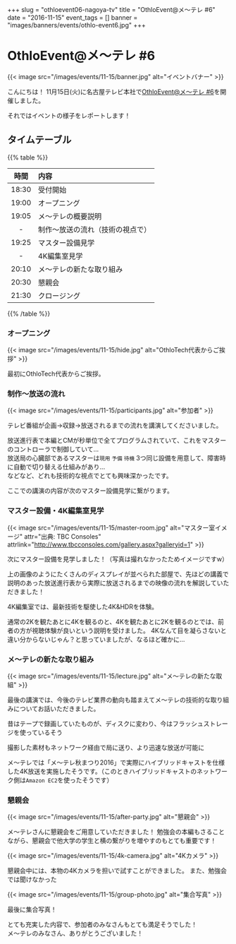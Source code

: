 +++
slug = "othloevent06-nagoya-tv"
title = "OthloEvent@メ～テレ #6"
date = "2016-11-15"
event_tags = []
banner = "images/banners/events/othlo-event6.jpg"
+++

# OthloEvent@メ〜テレ #6

{{< image src="/images/events/11-15/banner.jpg" alt="イベントバナー" >}}

こんにちは！
11月15日(火)に名古屋テレビ本社で[OthloEvent@メ〜テレ #6](http://othlotech.connpass.com/event/43598/)を開催しました。  

それではイベントの様子をレポートします！

## タイムテーブル

{{% table %}}

|時間|内容|
|:-----:|:-----|
|18:30|受付開始|
|19:00|オープニング|
|19:05|メ～テレの概要説明|
|-|制作～放送の流れ（技術の視点で）|
|19:25|マスター設備見学|
|-|4K編集室見学|
|20:10|メ～テレの新たな取り組み|
|20:30|懇親会|
|21:30|クロージング|

{{% /table %}}

### オープニング

{{< image src="/images/events/11-15/hide.jpg" alt="OthloTech代表からご挨拶" >}}

最初にOthloTech代表からご挨拶。


### 制作〜放送の流れ

{{< image src="/images/events/11-15/participants.jpg" alt="参加者" >}}

テレビ番組が企画→収録→放送されるまでの流れを講演してくださいました。

放送進行表で本編とCMが秒単位で全てプログラムされていて、これをマスターのコントローラで制御していて...  
放送局の心臓部であるマスターは`現用` `予備` `待機` 3つ同じ設備を用意して、障害時に自動で切り替える仕組みがあり...   
などなど、どれも技術的な視点でとても興味深かったです。

ここでの講演の内容が次のマスター設備見学に繋がります。

### マスター設備・4K編集室見学

{{< image src="/images/events/11-15/master-room.jpg" alt="マスター室イメージ" attr="出典: TBC Consoles" attrlink="http://www.tbcconsoles.com/gallery.aspx?galleryid=1" >}}

次にマスター設備を見学しました！（写真は撮れなかったためイメージですw）

上の画像のようにたくさんのディスプレイが並べられた部屋で、先ほどの講義で説明のあった放送進行表から実際に放送されるまでの映像の流れを解説していただきました！

4K編集室では、最新技術を駆使した4K&HDRを体験。

通常の2Kを観たあとに4Kを観るのと、4Kを観たあとに2Kを観るのとでは、前者の方が視聴体験が良いという説明を受けました。
4Kなんて目を凝らさないと違い分からないじゃん？と思っていましたが、なるほど確かに...

### メ～テレの新たな取り組み

{{< image src="/images/events/11-15/lecture.jpg" alt="メ～テレの新たな取組" >}}

最後の講演では、今後のテレビ業界の動向も踏まえてメ～テレの技術的な取り組みについてお話いただきました。

昔はテープで録画していたものが、ディスクに変わり、今はフラッシュストレージを使っているそう

撮影した素材もネットワーク経由で局に送り、より迅速な放送が可能に

メ～テレでは「メ～テレ秋まつり2016」で実際にハイブリッドキャストを仕様した4K放送を実施したそうです。（このときハイブリッドキャストのネットワーク側は`Amazon EC2`を使ったそうです）

### 懇親会

{{< image src="/images/events/11-15/after-party.jpg" alt="懇親会" >}}

メ～テレさんに懇親会をご用意していただきました！
勉強会の本編もさることながら、懇親会で他大学の学生と横の繋がりを増やすのもとても重要です！

{{< image src="/images/events/11-15/4k-camera.jpg" alt="4Kカメラ" >}}

懇親会中には、本物の4Kカメラを担いで試すことができました。
また、勉強会では聞けなかった

{{< image src="/images/events/11-15/group-photo.jpg" alt="集合写真" >}}

最後に集合写真！

とても充実した内容で、参加者のみなさんもとても満足そうでした！  
メ～テレのみなさん、ありがとうございました！
